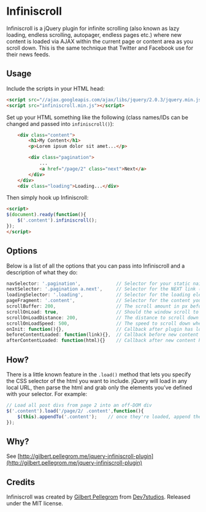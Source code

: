 Infiniscroll
============

Infiniscroll is a jQuery plugin for infinite scrolling (also known as lazy loading, endless scrolling, autopager, endless pages etc.)
where new content is loaded via AJAX within the current page or content area as you scroll down. This is the same technique that
Twitter and Facebook use for their news feeds.

Usage
-----

Include the scripts in your HTML head:

```html
<script src="//ajax.googleapis.com/ajax/libs/jquery/2.0.3/jquery.min.js"></script>
<script src="infiniscroll.min.js"></script>
```

Set up your HTML something like the following (class names/IDs can be changed and passed into `infiniscroll()`):

```html
	<div class="content">
		<h1>My Content</h1>
		<p>Lorem ipsum dolor sit amet...</p>

		<div class="pagination">
			...
			<a href="/page/2" class="next">Next</a>
		</div>
	</div>
	<div class="loading">Loading...</div>
```

Then simply hook up Infiniscroll:

```html
<script>
$(document).ready(function(){
	$('.content').infiniscroll();
});
</script>
```

Options
-------

Below is a list of all the options that you can pass into Infiniscroll and a description of what they do:

```javascript
navSelector: '.pagination',				// Selector for your static naivgation (this will be hidden)
nextSelector: '.pagination a.next',		// Selector for the NEXT link (e.g. to page 2)
loadingSelector: '.loading',			// Selector for the loading element
pageFragment: '.content',				// Selector for the content you want to extract from the response
scrollBuffer: 200,						// The scroll amount in px before the bottom of the page that Infiniscroll should start to load the next page
scrollOnLoad: true,						// Should the window scroll to the position of the newly loaded content (if the user is at the bottom of the page)
scrollOnLoadDistance: 200,				// The distance to scroll down when new content is loaded,
scrollOnLoadSpeed: 500,					// The speed to scroll down when new content is loaded
onInit: function(){},					// Callback after plugin has loaded
beforeContentLoaded: function(link){},	// Callback before new content is loaded
afterContentLoaded: function(html){}	// Callback after new content has been loaded
```

How?
----

There is a little known feature in the `.load()` method that lets you specify the CSS selector of the html you want to include.
jQuery will load in any local URL, then parse the html and grab only the elements you’ve defined with your selector. For example:

```javascript
// Load all post divs from page 2 into an off-DOM div
$('.content').load('/page/2/ .content',function(){
	$(this).appendTo('.content');    // once they're loaded, append them to our content area
});
```

Why?
----

See [http://gilbert.pellegrom.me/jquery-infiniscroll-plugin](http://gilbert.pellegrom.me/jquery-infiniscroll-plugin)

Credits
-------

Infiniscroll was created by [Gilbert Pellegrom](http://gilbert.pellegrom.me) from [Dev7studios](http://dev7studios.com). Released under the MIT license.